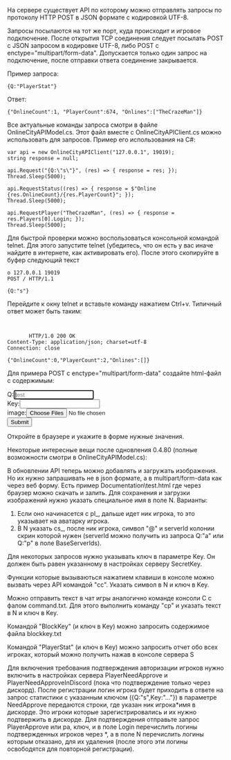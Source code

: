 На сервере существует API по которому можно отправлять запросы по протоколу HTTP POST в JSON формате с кодировкой UTF-8.

Запросы посылаются на тот же порт, куда происходит и игровое подключение. После открытия TCP соединения следует посылать POST с JSON запросом в кодировке UTF-8, либо POST с enctype="multipart/form-data". Допускается только один запрос на подключение, после отправки ответа соединение закрывается.

Пример запроса:
```
{Q:"PlayerStat"}
```
Ответ:
```
{"OnlineCount":1, "PlayerCount":674, "Onlines":["TheCrazeMan"]}
```

Все актуальные команды запроса смотри в файле OnlineCityAPIModel.cs. Этот файл вместе с OnlineCityAPIClient.cs можно использовать для запросов. Пример его использования на C#:
```
var api = new OnlineCityAPIClient("127.0.0.1", 19019);
string response = null;

api.Request("{Q:\"s\"}", (res) => { response = res; });
Thread.Sleep(5000);

api.RequestStatus((res) => { response = $"Online {res.OnlineCount}/{res.PlayerCount}"; });
Thread.Sleep(5000);

api.RequestPlayer("TheCrazeMan", (res) => { response = res.Players[0].Login; });
Thread.Sleep(5000);
```

Для быстрой проверки можно воспользоваться консольной командой telnet. Для этого запустите telnet (убедитесь, что он есть у вас иначе найдите в интернете, как активировать его).
После этого скопируйте в буфер следующий текст
```
o 127.0.0.1 19019
POST / HTTP/1.1

{Q:"s"}
```
Перейдите к окну telnet и вставьте команду нажатием Ctrl+v. Типичный ответ может быть таким:
```


       HTTP/1.0 200 OK
Content-Type: application/json; charset=utf-8
Connection: close

{"OnlineCount":0,"PlayerCount":2,"Onlines":[]}
```

Для примера POST с enctype="multipart/form-data" создайте html-файл с содержимым:
<html>
<body>
<form action="http:\\127.0.0.1:19019" method="post" target="_blank" enctype="multipart/form-data">
 Q:<input name="Q" type="text" placeholder="test" autofocus><br>
 Key:<input name="Key" type="text"><br>
 image:<input type="file" name="data" multiple="true" accept="image/png, image/jpeg"><br>
 <input type="submit"><br>
</form>
</body>
</html>

Откройте в браузере и укажите в форме нужные значения.


Некоторые интересные вещи после одновления 0.4.80 (полные возможности смотри в OnlineCityAPIModel.cs):

В обновлении API теперь можно добавлять и загружать изображения. Но их нужно запрашивать не в json формате, а в multipart/form-data как через веб форму. Есть пример Documentation\test.html где через браузер можно скачать и залить.
Для сохранения и загрузки изображений нужно указать специальное имя в поле N. Варианты:
1. Если оно начинасется с pl_, дальше идет ник игрока, то это указывает на аватарку игрока.
2. В N указать cs_, после ник игрока, символ "@" и serverId колонии скрин которой нужен (serverId можно получить из запроса Q:"a" или Q:"p" в поле BaseServerIds).

Для некоторых запросов нужно указывать ключ в параметре Key. Он должен быть равен указанному в настройках серверу SecretKey.

Функции которые вызываються нажатием клавиши в консоле можно вызвать через API командой "cc". Указать символ в N и ключ в Key.

Можно отправить текст в чат игры аналогично команде консоли C с фалом command.txt. Для этого выполнить команду "cp" и указать текст в N и ключ в Key.

Командой "BlockKey" (и ключ в Key) можно запросить содержимое файла blockkey.txt

Командой "PlayerStat" (и ключ в Key) можно запросить отчет обо всех игроках, который можно получить нажав в консоле сервера S

Для включения требования подтверждения авторизации игроков нужно включить в настройках сервера PlayerNeedApprove и PlayerNeedApproveInDiscord (пока что подтверждение только через дискорд).
После регистрации логин игрока будет приходить в ответе на запрос статистики с указанным ключом ({Q:"s",Key:"..."}) в параметре NeedApprove передаются строки, где указан ник игрока*имя в дискорде. Это игроки которые зарегистрировались и их нужно подтвержить в дискорде. Для подтверждения отправьте запрос PlayerApprove или pa, ключ, и в поле Login перечислить логины подтвержденных игроков через *, а в поле N перечислить логины которым отказано, для их удаления (после этого эти логины освободятся для повторной регистрации).
